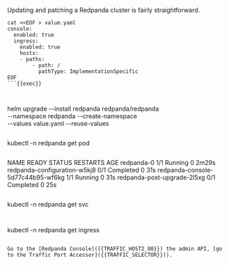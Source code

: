 Updating and patching a Redpanda cluster is fairly straightforward.


```
cat <<EOF > value.yaml
console:
  enabled: true
  ingress:
    enabled: true
    hosts:
    - paths:
        - path: /
          pathType: ImplementationSpecific
EOF
```{{exec}}



```
helm upgrade --install redpanda redpanda/redpanda \
    --namespace redpanda --create-namespace \
    --values value.yaml --reuse-values

```{{exec}}

```
kubectl -n redpanda get pod
```{{exec}}

```
NAME                                READY   STATUS      RESTARTS   AGE
redpanda-0                          1/1     Running     0          2m29s
redpanda-configuration-w5kj8        0/1     Completed   0          31s
redpanda-console-5d77c44b95-wf6kg   1/1     Running     0          31s
redpanda-post-upgrade-2l5xg         0/1     Completed   0          25s
```

```
kubectl -n redpanda get svc
```{{exec}}


```
kubectl -n redpanda get ingress
```{{exec}}

Go to the [Redpanda Console]({{TRAFFIC_HOST2_80}}) the admin API, [go to the Traffic Port Accessor]({{TRAFFIC_SELECTOR}})).
